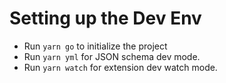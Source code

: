 # Setting up the Dev Env
- Run `yarn go` to initialize the project
- Run `yarn yml` for JSON schema dev mode.
- Run `yarn watch` for extension dev watch mode.